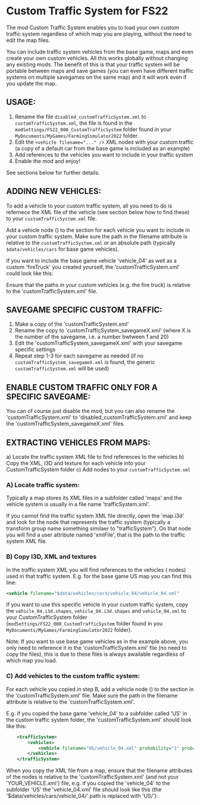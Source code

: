 # Custom Traffic System for FS22

The mod Custom Traffic System enables you to load your own custom traffic system regardless of which map you are playing, without the need to edit the map files.

You can include traffic system vehicles from the base game, maps and even create your own custom vehicles. All this works globally without changing any existing mods. The benefit of this is that your traffic system will be portable between maps and save games (you can even have different traffic systems on multiple savegames on the same map) and it will work even if you update the map.


## USAGE:
1. Rename the file `disabled_customTrafficSystem.xml` to `customTrafficSystem.xml`, the file is found in the `modSettings/FS22_000_CustomTrafficSystem` folder found in your `MyDocuments/MyGames/FarmingSimulator2022` folder.
2. Edit the `<vehicle filename="..." />` XML nodes with your custom traffic (a copy of a default car from the base game is included as an example)
3. Add references to the vehicles you want to include in your traffic system 
4. Enable the mod and enjoy!

See sections below for further details. 


## ADDING NEW VEHICLES:
To add a vehicle to your custom traffic system, all you need to do is refernece the XML file of the vehicle (see section below how to find these) to your `customTrafficSystem.xml` file. 

Add a vehicle node (<vehicle />) to the <vehicles /> section for each vehicle you want to include in your custom traffic system. Make sure the path in the filename attribute is relative to the `customTrafficSystem.xml` or an absolute path (typically `$data/vehicles/cars` for base game vehicles). 

If you want to include the base game vehicle 'vehicle_04' as well as a custom 'fireTruck' you created yourself, the 'customTrafficSystem.xml' could look like this:
    <trafficSystem>
        <vehicles>
            <vehicle filename="$data/vehicles/cars/vehicle_04/vehicle_04.xml" probability="1" probabilityParked="1"/>
            <vehicle filename="myCars/fireTruck.xml" probability="1" probabilityParked="1" />
        </vehicles>
    </trafficSystem>

Ensure that the paths in your custom vehicles (e.g. the fire truck) is relative to the 'customTrafficSystem.xml' file.


## SAVEGAME SPECIFIC CUSTOM TRAFFIC:
1. Make a copy of the 'customTrafficSystem.xml'
2. Rename the copy to 'customTrafficSystem_savegameX.xml' (where X is the number of the savegame, i.e. a number bwtween 1 and 20)
3. Edit the 'customTrafficSystem_savegameX.xml' with your savegame specific settings
4. Repeat step 1-3 for each savegame as needed (if no `customTrafficSystem_savegameX.xml` is found, the generic `customTrafficSystem.xml` will be used)


## ENABLE CUSTOM TRAFFIC ONLY FOR A SPECIFIC SAVEGAME:
You can of course just disable the mod, but you can also rename the 'customTrafficSystem.xml' to 'disabled_customTrafficSystem.xml' and keep the 'customTrafficSystem_savegameX.xml' files.


## EXTRACTING VEHICLES FROM MAPS:
a) Locate the traffic system XML file to find references to the vehicles
b) Copy the XML, I3D and texture for each vehicle into your CustomTrafficSystem folder
c) Add <vehicle /> nodes to your `customTrafficSystem.xml`

### A) Locate traffic system:
Typically a map stores its XML files in a subfolder called 'maps' and the vehicle system is usually in a file name 'trafficSystem.xml'. 

If you cannot find the traffic system XML file directly, open the 'map.i3d' and look for the node that represents the traffic system (typically a transform group name something similaer to "trafficSystem"). On that node you will find a user attribute named 'xmlFile', that is the path to the traffic system XML file.

### B) Copy I3D, XML and textures
In the traffic system XML you will find references to the vehicles (<vehicle /> nodes) used in that traffic system. E.g. for the base game US map you can find this line:
```xml
<vehicle filename="$data/vehicles/cars/vehicle_04/vehicle_04.xml"        probability="1" probabilityParked="1"/>
```

If you want to use this specific vehicle in your custom traffic system, copy the `vehicle_04.i3d.shapes`, `vehicle_04.i3d.shapes` and `vehicle_04.xml` to your CustomTrafficSystem folder (`modSettings/FS22_000_CustomTrafficSystem` folder found in you `MyDocuments/MyGames/FarmingSimulator2022` folder).

Note: If you want to use base game vehicles as in the example above, you only need to reference it in the 'customTrafficSystem.xml' file (no need to copy the files), this is due to these files is always awailable regardless of which map you load.

### C) Add vehicles to the custom traffic system:
For each vehicle you copied in step B, add a vehicle node (<vehicle />) to the <vehicles /> section in the 'customTrafficSystem.xml' file. Make sure the path in the filename attribute is relative to the 'customTrafficSystem.xml'. 

E.g. if you copied the base game 'vehicle_04' to a subfolder called 'US' in the custom traffic system folder, the 'customTrafficSystem.xml' should look like this:
```xml
    <trafficSystem>
        <vehicles>
            <vehicle filename="US/vehicle_04.xml" probability="1" probabilityParked="1" />
        </vehicles>
    </trafficSystem>
```

When you copy the XML file from a map, ensure that the filename attributes of the <assets /> nodes is relative to the 'customTrafficSystem.xml' (and not your 'YOUR_VEHICLE.xml') file, e.g. if you copied the 'vehicle_04' to the subfolder 'US' the 'vehicle_04.xml' file should look like this (the '$data/vehicles/cars/vehicle_04/' path is replaced with 'US/'):
    <assets filename="US/vehicle_04.i3d" filenameParked="US/vehicle_04.i3d" driverNode="3">

